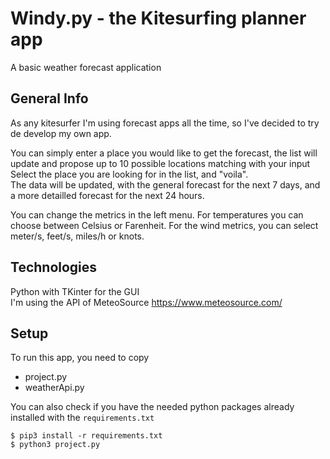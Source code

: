 # Windy.py - the Kitesurfing planner app

A basic weather forecast application

## General Info

As any kitesurfer I'm using forecast apps all the time, so I've decided to try de develop my own app.

You can simply enter a place you would like to get the forecast, the list will update and propose up to 10 possible locations matching with your input  
Select the place you are looking for in the list, and "voila".  
The data will be updated, with the general forecast for the next 7 days, and a more detailled forecast for the next 24 hours.  
  
You can change the metrics in the left menu.
For temperatures you can choose between Celsius or Farenheit.
For the wind metrics, you can select meter/s, feet/s, miles/h or knots.

    

## Technologies

Python with TKinter for the GUI  
I'm using the API of MeteoSource https://www.meteosource.com/

    


## Setup

To run this app, you need to copy 
* project.py
* weatherApi.py

You can also check if you have the needed python packages already installed with the `requirements.txt`  
```
$ pip3 install -r requirements.txt
$ python3 project.py
```






